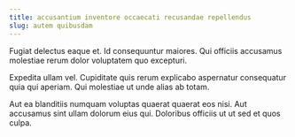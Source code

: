 ```yaml
---
title: accusantium inventore occaecati recusandae repellendus
slug: autem quibusdam
---
```


Fugiat delectus eaque et. Id consequuntur maiores. Qui officiis accusamus molestiae rerum dolor voluptatem quo excepturi.

Expedita ullam vel. Cupiditate quis rerum explicabo aspernatur consequatur quia qui aperiam. Qui molestiae ut unde alias ab totam.

Aut ea blanditiis numquam voluptas quaerat quaerat eos nisi. Aut accusamus sint ullam dolorum eius qui. Doloribus officiis ut ut sed et quos culpa.
